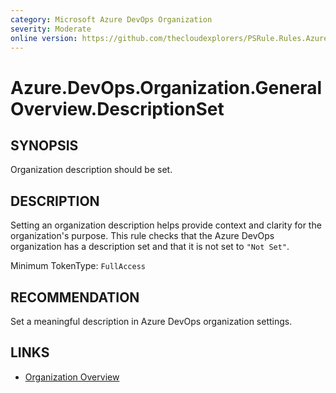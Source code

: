 ```yaml
---
category: Microsoft Azure DevOps Organization
severity: Moderate
online version: https://github.com/thecloudexplorers/PSRule.Rules.AzureDevOps/tree/main/src/PSRule.Rules.AzureDevOps/en/Azure.DevOps.Organization.GeneralOverview.DescriptionSet.md
---
```


# Azure.DevOps.Organization.GeneralOverview.DescriptionSet

## SYNOPSIS

Organization description should be set.

## DESCRIPTION

Setting an organization description helps provide context and clarity for the organization's purpose. This rule checks that the Azure DevOps organization has a description set and that it is not set to `"Not Set"`.

Minimum TokenType: `FullAccess`

## RECOMMENDATION

Set a meaningful description in Azure DevOps organization settings.

## LINKS

- [Organization Overview](https://learn.microsoft.com/en-us/azure/devops/organizations/accounts/organization-overview)
